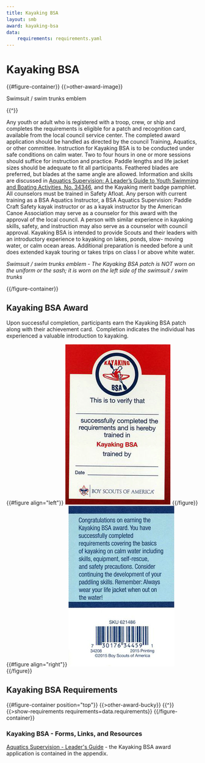 ```yaml
---
title: Kayaking BSA
layout: smb
award: kayaking-bsa
data:
    requirements: requirements.yaml
---
```


# Kayaking BSA

{{#figure-container}}
{{>other-award-image}}
<p>Swimsuit / swim trunks emblem</p>
{{^}}

Any youth or adult who is registered with a troop, crew, or ship and completes the requirements is eligible for a patch and recognition card, available from the local council service center. The completed award application should be handled as directed by the council Training, Aquatics, or other committee. Instruction for Kayaking BSA is to be conducted under safe conditions on calm water. Two to four hours in one or more sessions should suffice for instruction and practice. Paddle lengths and life jacket sizes should be adequate to fit all participants. Feathered blades are preferred, but blades at the same angle are allowed. Information and skills are discussed in [Aquatics Supervision: A Leader’s Guide to Youth Swimming and Boating Activities, No. 34346](../aquatics-guide.pdf), and the Kayaking merit badge pamphlet. All counselors must be trained in Safety Afloat. Any person with current training as a BSA Aquatics Instructor, a BSA Aquatics Supervision: Paddle Craft Safety kayak instructor or as a kayak instructor by the American Canoe Association may serve as a counselor for this award with the approval of the local council. A person with similar experience in kayaking skills, safety, and instruction may also serve as a counselor with council approval.  Kayaking BSA is intended to provide Scouts and their leaders with an introductory experience to kayaking on lakes, ponds, slow- moving water, or calm ocean areas. Additional preparation is needed before a unit does extended kayak touring or takes trips on class I or above white water.

*Swimsuit / swim trunks emblem - The Kayaking BSA patch is NOT worn on the uniform or the sash; it is worn on the left side of the swimsuit / swim trunks*

{{/figure-container}}

## Kayaking BSA Award

Upon successful completion, participants earn the Kayaking BSA patch along with their achievement card.  Completion indicates the individual has experienced a valuable introduction to kayaking.

{{#figure align="left"}}
<img src="kayaking-bsa-card-front.jpg" class="W(100%) H(a)" />
{{/figure}}
{{#figure align="right"}}
<img src="kayaking-bsa-card-back.jpg" class="W(100%) H(a)" />
{{/figure}}

## Kayaking BSA Requirements

{{#figure-container position="top"}}
{{>other-award-bucky}}
{{^}}
{{>show-requirements requirements=data.requirements}}
{{/figure-container}}

### Kayaking BSA - Forms, Links, and Resources

[Aquatics Supervision - Leader's Guide](../aquatics-guide.pdf) - the Kayaking BSA award application is contained in the appendix.
